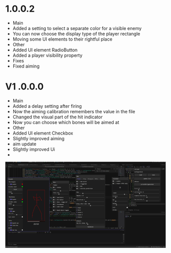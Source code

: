 # 1.0.0.2
+ Main
+ Added a setting to select a separate color for a visible enemy
+ You can now choose the display type of the player rectangle
+ Moving some UI elements to their rightful place
+ Other
+ Added UI element RadioButton
+ Added a player visibility property
+ Fixes
+ Fixed aiming




# V1 .0.0.0
+ Main
+ Added a delay setting after firing
+ Now the aiming calibration remembers the value in the file
+ Changed the visual part of the hit indicator
+ Now you can choose which bones will be aimed at
+ Other
+ Added UI element Checkbox
+ Slightly improved aiming
+ aim update
+ Slightly improved Ui
+ 
![Image](V1.png)
